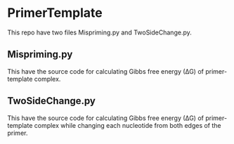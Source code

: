 # PrimerTemplate 

This repo have two files Mispriming.py and TwoSideChange.py. 

## Mispriming.py
This have the source code for calculating Gibbs free energy (∆G) of primer-template complex.

## TwoSideChange.py
This have the source code for calculating Gibbs free energy (∆G) of primer-template complex while changing each nucleotide from both edges of the primer.
